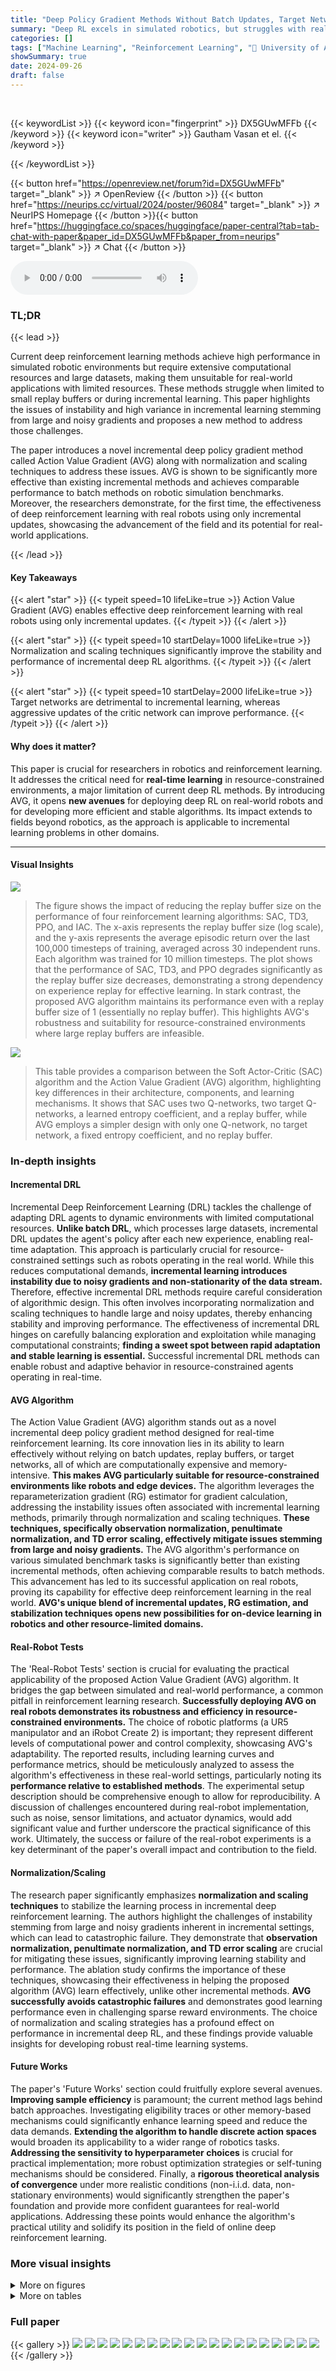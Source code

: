 ```yaml
---
title: "Deep Policy Gradient Methods Without Batch Updates, Target Networks, or Replay Buffers"
summary: "Deep RL excels in simulated robotics, but struggles with real-world limitations like limited computational resources.  This paper introduces Action Value Gradient (AVG), a novel incremental deep polic..."
categories: []
tags: ["Machine Learning", "Reinforcement Learning", "🏢 University of Alberta",]
showSummary: true
date: 2024-09-26
draft: false
---
```


<br>

{{< keywordList >}}
{{< keyword icon="fingerprint" >}} DX5GUwMFFb {{< /keyword >}}
{{< keyword icon="writer" >}} Gautham Vasan et el. {{< /keyword >}}
 
{{< /keywordList >}}

{{< button href="https://openreview.net/forum?id=DX5GUwMFFb" target="_blank" >}}
↗ OpenReview
{{< /button >}}
{{< button href="https://neurips.cc/virtual/2024/poster/96084" target="_blank" >}}
↗ NeurIPS Homepage
{{< /button >}}{{< button href="https://huggingface.co/spaces/huggingface/paper-central?tab=tab-chat-with-paper&paper_id=DX5GUwMFFb&paper_from=neurips" target="_blank" >}}
↗ Chat
{{< /button >}}



<audio controls>
    <source src="https://ai-paper-reviewer.com/DX5GUwMFFb/podcast.wav" type="audio/wav">
    Your browser does not support the audio element.
</audio>


### TL;DR


{{< lead >}}

Current deep reinforcement learning methods achieve high performance in simulated robotic environments but require extensive computational resources and large datasets, making them unsuitable for real-world applications with limited resources.  These methods struggle when limited to small replay buffers or during incremental learning. This paper highlights the issues of instability and high variance in incremental learning stemming from large and noisy gradients and proposes a new method to address those challenges.

The paper introduces a novel incremental deep policy gradient method called Action Value Gradient (AVG) along with normalization and scaling techniques to address these issues.  AVG is shown to be significantly more effective than existing incremental methods and achieves comparable performance to batch methods on robotic simulation benchmarks.  Moreover, the researchers demonstrate, for the first time, the effectiveness of deep reinforcement learning with real robots using only incremental updates, showcasing the advancement of the field and its potential for real-world applications.

{{< /lead >}}


#### Key Takeaways

{{< alert "star" >}}
{{< typeit speed=10 lifeLike=true >}} Action Value Gradient (AVG) enables effective deep reinforcement learning with real robots using only incremental updates. {{< /typeit >}}
{{< /alert >}}

{{< alert "star" >}}
{{< typeit speed=10 startDelay=1000 lifeLike=true >}} Normalization and scaling techniques significantly improve the stability and performance of incremental deep RL algorithms. {{< /typeit >}}
{{< /alert >}}

{{< alert "star" >}}
{{< typeit speed=10 startDelay=2000 lifeLike=true >}} Target networks are detrimental to incremental learning, whereas aggressive updates of the critic network can improve performance. {{< /typeit >}}
{{< /alert >}}

#### Why does it matter?
This paper is crucial for researchers in robotics and reinforcement learning.  It addresses the critical need for **real-time learning** in resource-constrained environments, a major limitation of current deep RL methods. By introducing AVG, it opens **new avenues** for deploying deep RL on real-world robots and for developing more efficient and stable algorithms. Its impact extends to fields beyond robotics, as the approach is applicable to incremental learning problems in other domains.

------
#### Visual Insights



![](https://ai-paper-reviewer.com/DX5GUwMFFb/figures_1_1.jpg)

> The figure shows the impact of reducing the replay buffer size on the performance of four reinforcement learning algorithms: SAC, TD3, PPO, and IAC.  The x-axis represents the replay buffer size (log scale), and the y-axis represents the average episodic return over the last 100,000 timesteps of training, averaged across 30 independent runs.  Each algorithm was trained for 10 million timesteps.  The plot shows that the performance of SAC, TD3, and PPO degrades significantly as the replay buffer size decreases, demonstrating a strong dependency on experience replay for effective learning.  In stark contrast, the proposed AVG algorithm maintains its performance even with a replay buffer size of 1 (essentially no replay buffer). This highlights AVG's robustness and suitability for resource-constrained environments where large replay buffers are infeasible.





![](https://ai-paper-reviewer.com/DX5GUwMFFb/tables_4_1.jpg)

> This table provides a comparison between the Soft Actor-Critic (SAC) algorithm and the Action Value Gradient (AVG) algorithm, highlighting key differences in their architecture, components, and learning mechanisms.  It shows that SAC uses two Q-networks, two target Q-networks, a learned entropy coefficient, and a replay buffer, while AVG employs a simpler design with only one Q-network, no target network, a fixed entropy coefficient, and no replay buffer.





### In-depth insights


#### Incremental DRL
Incremental Deep Reinforcement Learning (DRL) tackles the challenge of adapting DRL agents to dynamic environments with limited computational resources.  **Unlike batch DRL**, which processes large datasets, incremental DRL updates the agent's policy after each new experience, enabling real-time adaptation.  This approach is particularly crucial for resource-constrained settings such as robots operating in the real world. While this reduces computational demands, **incremental learning introduces instability due to noisy gradients and non-stationarity of the data stream.**  Therefore, effective incremental DRL methods require careful consideration of algorithmic design. This often involves incorporating normalization and scaling techniques to handle large and noisy updates, thereby enhancing stability and improving performance.  The effectiveness of incremental DRL hinges on carefully balancing exploration and exploitation while managing computational constraints; **finding a sweet spot between rapid adaptation and stable learning is essential.**  Successful incremental DRL methods can enable robust and adaptive behavior in resource-constrained agents operating in real-time.

#### AVG Algorithm
The Action Value Gradient (AVG) algorithm stands out as a novel incremental deep policy gradient method designed for real-time reinforcement learning.  Its core innovation lies in its ability to learn effectively without relying on batch updates, replay buffers, or target networks, all of which are computationally expensive and memory-intensive. **This makes AVG particularly suitable for resource-constrained environments like robots and edge devices.**  The algorithm leverages the reparameterization gradient (RG) estimator for gradient calculation, addressing the instability issues often associated with incremental learning methods, primarily through normalization and scaling techniques.  **These techniques, specifically observation normalization, penultimate normalization, and TD error scaling, effectively mitigate issues stemming from large and noisy gradients.**  The AVG algorithm's performance on various simulated benchmark tasks is significantly better than existing incremental methods, often achieving comparable results to batch methods. This advancement has led to its successful application on real robots, proving its capability for effective deep reinforcement learning in the real world.  **AVG's unique blend of incremental updates, RG estimation, and stabilization techniques opens new possibilities for on-device learning in robotics and other resource-limited domains.**

#### Real-Robot Tests
The 'Real-Robot Tests' section is crucial for evaluating the practical applicability of the proposed Action Value Gradient (AVG) algorithm.  It bridges the gap between simulated and real-world performance, a common pitfall in reinforcement learning research.  **Successfully deploying AVG on real robots demonstrates its robustness and efficiency in resource-constrained environments.**  The choice of robotic platforms (a UR5 manipulator and an iRobot Create 2) is important; they represent different levels of computational power and control complexity, showcasing AVG's adaptability. The reported results, including learning curves and performance metrics, should be meticulously analyzed to assess the algorithm's effectiveness in these real-world settings, particularly noting its **performance relative to established methods**. The experimental setup description should be comprehensive enough to allow for reproducibility.  A discussion of challenges encountered during real-robot implementation, such as noise, sensor limitations, and actuator dynamics,  would add significant value and further underscore the practical significance of this work.  Ultimately, the success or failure of the real-robot experiments is a key determinant of the paper's overall impact and contribution to the field.

#### Normalization/Scaling
The research paper significantly emphasizes **normalization and scaling techniques** to stabilize the learning process in incremental deep reinforcement learning.  The authors highlight the challenges of instability stemming from large and noisy gradients inherent in incremental settings, which can lead to catastrophic failure.  They demonstrate that **observation normalization, penultimate normalization, and TD error scaling** are crucial for mitigating these issues, significantly improving learning stability and performance.  The ablation study confirms the importance of these techniques, showcasing their effectiveness in helping the proposed algorithm (AVG) learn effectively, unlike other incremental methods. **AVG successfully avoids catastrophic failures** and demonstrates good learning performance even in challenging sparse reward environments. The choice of normalization and scaling strategies has a profound effect on performance in incremental deep RL, and these findings provide valuable insights for developing robust real-time learning systems.

#### Future Works
The paper's 'Future Works' section could fruitfully explore several avenues.  **Improving sample efficiency** is paramount; the current method lags behind batch approaches.  Investigating eligibility traces or other memory-based mechanisms could significantly enhance learning speed and reduce the data demands.  **Extending the algorithm to handle discrete action spaces** would broaden its applicability to a wider range of robotics tasks.  **Addressing the sensitivity to hyperparameter choices** is crucial for practical implementation; more robust optimization strategies or self-tuning mechanisms should be considered.  Finally, a **rigorous theoretical analysis of convergence** under more realistic conditions (non-i.i.d. data, non-stationary environments) would significantly strengthen the paper's foundation and provide more confident guarantees for real-world applications.  Addressing these points would enhance the algorithm's practical utility and solidify its position in the field of online deep reinforcement learning.


### More visual insights

<details>
<summary>More on figures
</summary>


![](https://ai-paper-reviewer.com/DX5GUwMFFb/figures_3_1.jpg)

> The figure shows the relationship between the standard deviation (σ) and entropy for both normal and squashed normal distributions.  It illustrates that for a normal distribution, entropy increases monotonically with σ. However, for a squashed normal distribution, entropy initially increases with σ, reaches a maximum, and then decreases. This highlights the impact of using a squashed normal distribution, which is commonly used in reinforcement learning to ensure the actions remain within a bounded range, on the entropy of the policy.


![](https://ai-paper-reviewer.com/DX5GUwMFFb/figures_5_1.jpg)

> This figure compares the performance of AVG against three other incremental algorithms (IAC, SAC-1, and TD3-1) across various benchmark tasks.  It also includes the performance of the standard SAC algorithm with a large replay buffer (1M samples) for comparison.  The results show that AVG is the only incremental algorithm that consistently learns effectively, frequently achieving comparable or superior final performance to the non-incremental SAC.


![](https://ai-paper-reviewer.com/DX5GUwMFFb/figures_5_2.jpg)

> This figure compares the performance of the proposed Action Value Gradient (AVG) algorithm to three other incremental algorithms (IAC, SAC-1, TD3-1) and one batch algorithm (SAC) across eight continuous control tasks.  AVG consistently outperforms the other incremental algorithms and achieves comparable performance to the batch algorithm (SAC) which utilizes a much larger replay buffer.  The shaded areas represent the 95% confidence interval for each learning curve showing the average episodic return over 10 million timesteps.


![](https://ai-paper-reviewer.com/DX5GUwMFFb/figures_6_1.jpg)

> This figure compares the gradient norms of the actor and critic networks for AVG and SAC, along with their average episodic returns. The results show that AVG without normalization and scaling (AVG¯) suffers from instability, manifesting as high variance in the gradients. In contrast, SAC demonstrates stable learning with smoothly decreasing gradient norms.


![](https://ai-paper-reviewer.com/DX5GUwMFFb/figures_7_1.jpg)

> This figure compares the performance of the proposed Action Value Gradient (AVG) method against other incremental and batch methods across various continuous control tasks from the Gymnasium and DeepMind Control Suite.  It visually demonstrates AVG's learning curves (average of 30 runs with 95% confidence intervals) and contrasts them with those of IAC, SAC-1, and TD3-1 (all incremental methods) along with the performance of SAC (batch method with a large replay buffer). The dashed lines show the mean performance over the final 10,000 steps.


![](https://ai-paper-reviewer.com/DX5GUwMFFb/figures_7_2.jpg)

> This figure compares the performance of the proposed Action Value Gradient (AVG) method to several other incremental and batch methods across a range of continuous control tasks from the Gymnasium and DeepMind Control Suite benchmark environments.  The solid lines show the average episodic return over 30 independent runs for each method, with shaded regions indicating the 95% confidence intervals.  The dashed lines represent the mean performance at the end of training.  The figure highlights AVG's superior performance compared to other incremental methods and its ability to compete with batch methods even with a greatly reduced replay buffer size.


![](https://ai-paper-reviewer.com/DX5GUwMFFb/figures_8_1.jpg)

> This figure compares the performance of the proposed Action Value Gradient (AVG) algorithm against three other incremental algorithms (IAC, SAC-1, TD3-1) and a standard batch algorithm (SAC) across eight different continuous control tasks.  The results illustrate AVG's superior performance and ability to learn effectively in an incremental setting, often matching or exceeding the performance of batch methods that use replay buffers and target networks.


![](https://ai-paper-reviewer.com/DX5GUwMFFb/figures_8_2.jpg)

> The figure shows the learning curves of AVG, IAC, SAC-1, and TD3-1 across multiple continuous control tasks in the Gymnasium and DeepMind Control Suite environments. The solid lines represent the average episodic returns over 30 independent runs, while shaded areas represent 95% confidence intervals.  For comparison, the performance of SAC with a large replay buffer (1M) is also included (grey dashed line).  The results demonstrate that AVG is the only incremental algorithm that learns effectively, often achieving a final performance comparable to, or better than, the batch method.


![](https://ai-paper-reviewer.com/DX5GUwMFFb/figures_9_1.jpg)

> This figure compares the performance of AVG against three other algorithms (IAC, SAC-1, TD3-1) across multiple continuous control tasks from the Gymnasium and DeepMind Control Suite benchmark environments.  It shows that AVG is the only incremental algorithm that successfully learns across these different tasks, and that its performance is comparable to or even surpasses that of batch RL methods (SAC) that have access to much larger replay buffers.


![](https://ai-paper-reviewer.com/DX5GUwMFFb/figures_17_1.jpg)

> The figure shows the probability density function (PDF) of a squashed normal distribution.  A squashed normal distribution is used in the paper because it provides bounded actions in the range [-1, 1], which is suitable for many reinforcement learning tasks. The plot displays how the entropy of the distribution changes with the standard deviation (σ).  For small σ, the distribution is close to a delta function, so entropy is low. As σ increases, entropy increases, but once σ reaches a certain threshold, entropy begins to decrease again. This is because values become increasingly likely to be close to the boundaries of the [-1,1] interval. The effect of this is illustrated in the paper, because it helps prevent issues stemming from algorithms that continuously maximize entropy driving o to large values, thus approximating a uniform random policy.


![](https://ai-paper-reviewer.com/DX5GUwMFFb/figures_17_2.jpg)

> This figure shows the result of a hyperparameter search for the AVG algorithm.  It displays a scatter plot comparing the area under the curve (AUC) of 25 of the best hyperparameter configurations (out of 300 tested) across three different MuJoCo environments. The AUC is calculated for the first 2 million timesteps of training. The plot helps to visualize the relative performance of different hyperparameter configurations, aiding in selecting the best set for AVG. Each data point represents the mean AUC across 10 random seeds, and the error bars illustrate standard deviation.


![](https://ai-paper-reviewer.com/DX5GUwMFFb/figures_18_1.jpg)

> This figure compares the performance of the proposed Action Value Gradient (AVG) method against other incremental methods (IAC, SAC-1, TD3-1) and a batch method (SAC) across multiple continuous control tasks from the Gymnasium and DeepMind Control Suite environments.  The results show that AVG is the only incremental method that learns effectively, often achieving final performance comparable to batch methods. The shaded areas represent 95% confidence intervals, indicating the variability across multiple runs.


![](https://ai-paper-reviewer.com/DX5GUwMFFb/figures_21_1.jpg)

> The figure presents the learning curves of the Incremental Actor Critic (IAC) algorithm across three different MuJoCo continuous control tasks: dot_reacher_hard, Reacher-v4, and InvertedDoublePendulum-v4.  Four variants of the algorithm are compared: one with no entropy regularization, one using distribution entropy only in the actor, one using sample entropy, and one using both distribution and sample entropy.  The plots show the average episodic return over the course of training, with shaded regions illustrating 95% confidence intervals.  The results demonstrate how different entropy regularization approaches affect learning performance in these benchmark tasks, highlighting the role of entropy in stabilizing and improving the learning process of this incremental RL method.


![](https://ai-paper-reviewer.com/DX5GUwMFFb/figures_21_2.jpg)

> The figure displays the learning curves for different variants of the Incremental Actor Critic (IAC) algorithm across four MuJoCo environments (Ant-v4, HalfCheetah-v4, Hopper-v4, Inverted Double Pendulum-v4).  Each line represents a different entropy configuration (Sample Entropy, No Entropy, Dist Entropy (Actor Only), and Dist Entropy).  The shaded areas represent 95% confidence intervals.  The results highlight the impact of entropy regularization on the performance of IAC, comparing distribution entropy and sample entropy and illustrating the variability inherent in incremental learning.


![](https://ai-paper-reviewer.com/DX5GUwMFFb/figures_22_1.jpg)

> This figure shows the ablation study of normalization and scaling techniques used with the AVG algorithm.  Different variants of AVG are compared:  a baseline without any normalization/scaling, variants with observation normalization, penultimate normalization, scaled temporal difference errors, and combinations of these. The learning curves show the average episodic return over 30 independent runs for each variant, illustrating the impact of each technique on learning performance.  The shaded regions represent the 95% confidence intervals.


![](https://ai-paper-reviewer.com/DX5GUwMFFb/figures_22_2.jpg)

> This figure shows the ablation study on the effect of normalization and scaling techniques in AVG.  The learning curves for eight different AVG variants are plotted, each representing a combination of observation normalization, penultimate normalization, and TD error scaling.  The best hyperparameter configuration for each variant was used. The results demonstrate that combining all three techniques leads to the best overall performance.


![](https://ai-paper-reviewer.com/DX5GUwMFFb/figures_25_1.jpg)

> This figure compares the performance of the proposed Action Value Gradient (AVG) algorithm with other incremental and batch deep reinforcement learning algorithms on various continuous control tasks from the Gymnasium and DeepMind Control Suite.  It showcases AVG's ability to learn effectively in an incremental setting (without a replay buffer), often achieving performance comparable to batch methods which require significantly more resources.


![](https://ai-paper-reviewer.com/DX5GUwMFFb/figures_26_1.jpg)

> This figure compares the performance of the proposed Action Value Gradient (AVG) method against other incremental methods (IAC, SAC-1, TD3-1) and a batch method (SAC) on various continuous control tasks from the Gymnasium and DeepMind Control Suite.  AVG consistently shows superior performance, often matching or exceeding that of the batch method, even with a much smaller replay buffer (or none at all). The shaded areas represent confidence intervals, showing the consistency of AVG's results.


</details>




<details>
<summary>More on tables
</summary>


![](https://ai-paper-reviewer.com/DX5GUwMFFb/tables_4_2.jpg)
> This table provides a concise comparison of the Soft Actor-Critic (SAC) and Action Value Gradient (AVG) algorithms, highlighting key architectural differences and design choices.  It shows that SAC uses two Q-networks, two target Q-networks, a learned entropy coefficient, and a replay buffer, while AVG utilizes a single Q-network, no target networks, a fixed entropy coefficient, and no replay buffer.  These differences reflect the core distinction between the off-policy batch approach of SAC and the on-policy incremental nature of AVG.

![](https://ai-paper-reviewer.com/DX5GUwMFFb/tables_20_1.jpg)
> This table summarizes the key differences between the Soft Actor-Critic (SAC) algorithm and the proposed Action Value Gradient (AVG) algorithm.  It highlights that SAC uses two Q-networks, two target Q-networks, a learned entropy coefficient, and a replay buffer, while AVG uses a single Q-network, no target networks, a fixed entropy coefficient, and no replay buffer.  The differences reflect AVG's design goal of being a simpler, more resource-efficient incremental algorithm compared to the off-policy SAC.

![](https://ai-paper-reviewer.com/DX5GUwMFFb/tables_23_1.jpg)
> This table lists the hyperparameters used in the Proximal Policy Optimization (PPO) algorithm implementation from the CleanRL library.  It includes values for parameters such as update frequency, minibatch size, generalized advantage estimation (GAE) lambda, discount factor, number of optimizer epochs, entropy coefficient, learning rate, clip coefficient, value loss coefficient, and maximum gradient norm. These settings are crucial for controlling the learning process and balancing exploration-exploitation trade-offs in the reinforcement learning task.

![](https://ai-paper-reviewer.com/DX5GUwMFFb/tables_23_2.jpg)
> This table lists the default hyperparameters used in the CleanRL implementation of the Twin Delayed Deep Deterministic Policy Gradient (TD3) algorithm.  These parameters control aspects of the replay buffer, minibatch size, discount factor, exploration and policy noise, learning rate, update frequency, noise clipping, when learning starts, and target smoothing coefficient.

![](https://ai-paper-reviewer.com/DX5GUwMFFb/tables_24_1.jpg)
> This table lists the default hyperparameters used in the CleanRL implementation of the Twin Delayed Deep Deterministic policy gradient (TD3) algorithm.  These parameters control various aspects of the training process, including the size of the replay buffer, the minibatch size used for updates, the discount factor, exploration and policy noise parameters, learning rate, update frequency, target network update parameters, and more.  The settings shown are the defaults provided by the CleanRL library, and may have been adjusted during experimentation as described in the paper.

![](https://ai-paper-reviewer.com/DX5GUwMFFb/tables_24_2.jpg)
> This table details the hyperparameter ranges used in a random search for optimizing the actor and critic learning rates, Adam optimizer parameters (beta1, beta2), entropy coefficient (alpha_lr), discount factor (gamma), and Polyak averaging coefficient (critic_tau).  The neural network activation function (Leaky ReLU), number of hidden layers (2), number of hidden units (256), and weight initialization method (Orthogonal) are also specified.

![](https://ai-paper-reviewer.com/DX5GUwMFFb/tables_26_1.jpg)
> This table lists the hyperparameters used for both the AVG and SAC algorithms when applied to real robot experiments.  It shows the differences in parameters such as replay buffer size (which is 1 for AVG, indicating no replay buffer), minibatch size, discount factor, learning rates for actor and critic networks, update frequencies for actor and critic networks, target smoothing coefficients (only used for SAC), target entropy, entropy coefficients and the optimizer used. The table highlights the key differences in the approach taken for incremental learning in AVG versus the batch methods in SAC, especially in the management of replay buffers and target networks.

![](https://ai-paper-reviewer.com/DX5GUwMFFb/tables_27_1.jpg)
> This table provides a comparison between the Soft Actor-Critic (SAC) algorithm and the proposed Action Value Gradient (AVG) algorithm.  It highlights key differences in the number of networks, the use of target networks, the presence of a replay buffer, and the treatment of the entropy coefficient. The comparison emphasizes the differences in architecture and training methods between the off-policy SAC and the on-policy AVG algorithms.

</details>




### Full paper

{{< gallery >}}
<img src="https://ai-paper-reviewer.com/DX5GUwMFFb/1.png" class="grid-w50 md:grid-w33 xl:grid-w25" />
<img src="https://ai-paper-reviewer.com/DX5GUwMFFb/2.png" class="grid-w50 md:grid-w33 xl:grid-w25" />
<img src="https://ai-paper-reviewer.com/DX5GUwMFFb/3.png" class="grid-w50 md:grid-w33 xl:grid-w25" />
<img src="https://ai-paper-reviewer.com/DX5GUwMFFb/4.png" class="grid-w50 md:grid-w33 xl:grid-w25" />
<img src="https://ai-paper-reviewer.com/DX5GUwMFFb/5.png" class="grid-w50 md:grid-w33 xl:grid-w25" />
<img src="https://ai-paper-reviewer.com/DX5GUwMFFb/6.png" class="grid-w50 md:grid-w33 xl:grid-w25" />
<img src="https://ai-paper-reviewer.com/DX5GUwMFFb/7.png" class="grid-w50 md:grid-w33 xl:grid-w25" />
<img src="https://ai-paper-reviewer.com/DX5GUwMFFb/8.png" class="grid-w50 md:grid-w33 xl:grid-w25" />
<img src="https://ai-paper-reviewer.com/DX5GUwMFFb/9.png" class="grid-w50 md:grid-w33 xl:grid-w25" />
<img src="https://ai-paper-reviewer.com/DX5GUwMFFb/10.png" class="grid-w50 md:grid-w33 xl:grid-w25" />
<img src="https://ai-paper-reviewer.com/DX5GUwMFFb/11.png" class="grid-w50 md:grid-w33 xl:grid-w25" />
<img src="https://ai-paper-reviewer.com/DX5GUwMFFb/12.png" class="grid-w50 md:grid-w33 xl:grid-w25" />
<img src="https://ai-paper-reviewer.com/DX5GUwMFFb/13.png" class="grid-w50 md:grid-w33 xl:grid-w25" />
<img src="https://ai-paper-reviewer.com/DX5GUwMFFb/14.png" class="grid-w50 md:grid-w33 xl:grid-w25" />
<img src="https://ai-paper-reviewer.com/DX5GUwMFFb/15.png" class="grid-w50 md:grid-w33 xl:grid-w25" />
<img src="https://ai-paper-reviewer.com/DX5GUwMFFb/16.png" class="grid-w50 md:grid-w33 xl:grid-w25" />
<img src="https://ai-paper-reviewer.com/DX5GUwMFFb/17.png" class="grid-w50 md:grid-w33 xl:grid-w25" />
<img src="https://ai-paper-reviewer.com/DX5GUwMFFb/18.png" class="grid-w50 md:grid-w33 xl:grid-w25" />
<img src="https://ai-paper-reviewer.com/DX5GUwMFFb/19.png" class="grid-w50 md:grid-w33 xl:grid-w25" />
<img src="https://ai-paper-reviewer.com/DX5GUwMFFb/20.png" class="grid-w50 md:grid-w33 xl:grid-w25" />
{{< /gallery >}}